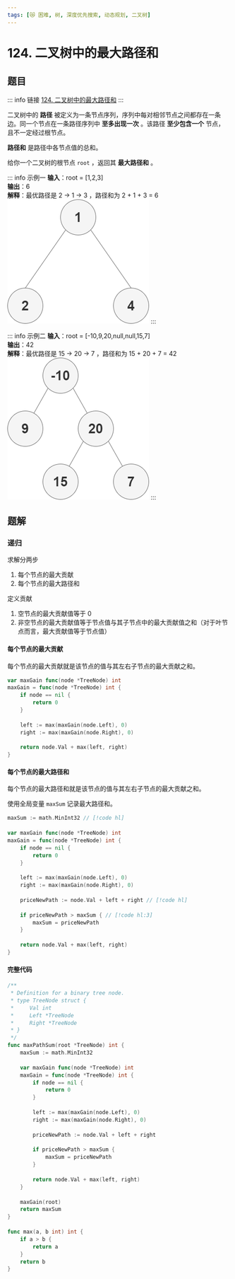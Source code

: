 ```yaml
---
tags: [😿 困难, 树, 深度优先搜索, 动态规划, 二叉树]
---
```


# 124. 二叉树中的最大路径和

## 题目

::: info 链接
[124. 二叉树中的最大路径和](https://leetcode.cn/problems/binary-tree-maximum-path-sum/)
:::

二叉树中的 **路径** 被定义为一条节点序列，序列中每对相邻节点之间都存在一条边。同一个节点在一条路径序列中 **至多出现一次** 。该路径 **至少包含一个** 节点，且不一定经过根节点。

**路径和** 是路径中各节点值的总和。

给你一个二叉树的根节点 `root` ，返回其 **最大路径和** 。

::: info 示例一
**输入**：root = [1,2,3]  
**输出**：6  
**解释**：最优路径是 2 -> 1 -> 3 ，路径和为 2 + 1 + 3 = 6
![124_1](images/124_1.drawio.png)
:::

::: info 示例二
**输入**：root = [-10,9,20,null,null,15,7]  
**输出**：42  
**解释**：最优路径是 15 -> 20 -> 7 ，路径和为 15 + 20 + 7 = 42
![124_2](images/124_2.png)
:::

## 题解

### 递归

求解分两步

1. 每个节点的最大贡献
2. 每个节点的最大路径和

定义贡献

1. 空节点的最大贡献值等于 0
2. 非空节点的最大贡献值等于节点值与其子节点中的最大贡献值之和（对于叶节点而言，最大贡献值等于节点值）

#### 每个节点的最大贡献

每个节点的最大贡献就是该节点的值与其左右子节点的最大贡献之和。

```go
var maxGain func(node *TreeNode) int
maxGain = func(node *TreeNode) int {
    if node == nil {
        return 0
    }

    left := max(maxGain(node.Left), 0)
    right := max(maxGain(node.Right), 0)

    return node.Val + max(left, right)
}
```

#### 每个节点的最大路径和

每个节点的最大路径和就是该节点的值与其左右子节点的最大贡献之和。

使用全局变量 `maxSum` 记录最大路径和。

```go
maxSum := math.MinInt32 // [!code hl]

var maxGain func(node *TreeNode) int
maxGain = func(node *TreeNode) int {
    if node == nil {
        return 0
    }

    left := max(maxGain(node.Left), 0)
    right := max(maxGain(node.Right), 0)

    priceNewPath := node.Val + left + right // [!code hl]

    if priceNewPath > maxSum { // [!code hl:3]
        maxSum = priceNewPath
    }

    return node.Val + max(left, right)
}
```

#### 完整代码

```go
/**
 * Definition for a binary tree node.
 * type TreeNode struct {
 *     Val int
 *     Left *TreeNode
 *     Right *TreeNode
 * }
 */
func maxPathSum(root *TreeNode) int {
    maxSum := math.MinInt32

    var maxGain func(node *TreeNode) int
    maxGain = func(node *TreeNode) int {
        if node == nil {
            return 0
        }

        left := max(maxGain(node.Left), 0)
        right := max(maxGain(node.Right), 0)

        priceNewPath := node.Val + left + right

        if priceNewPath > maxSum {
            maxSum = priceNewPath
        }

        return node.Val + max(left, right)
    }

    maxGain(root)
    return maxSum
}

func max(a, b int) int {
    if a > b {
        return a
    }
    return b
}
```

